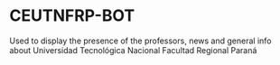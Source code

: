 # CEUTNFRP-BOT
Used to display the presence of the professors, news and general info about Universidad Tecnológica Nacional Facultad Regional Paraná
